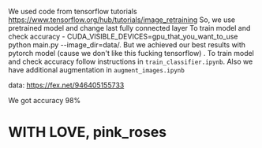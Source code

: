 
We used code from tensorflow tutorials https://www.tensorflow.org/hub/tutorials/image_retraining
So, we use pretrained model and change last fully connected layer
To train model and check accuracy - CUDA_VISIBLE_DEVICES=gpu_that_you_want_to_use python main.py --image_dir=data/.
But we achieved our best results with pytorch model (cause we don't like this fucking tensorflow) . To train model and check accuracy follow instructions in `train_classifier.ipynb`. Also we have additional augmentation in `augment_images.ipynb`

data: https://fex.net/946405155733

We got accuracy 98%

# WITH LOVE, pink_roses
